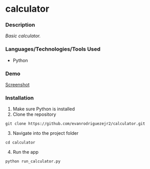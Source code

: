 # calculator

### Description
_Basic calculator._

### Languages/Technologies/Tools Used
- Python
  
### Demo
[Screenshot](images/calculator_screenshot.PNG)

### Installation
1. Make sure Python is installed
2. Clone the repository
```
git clone https://github.com/evanrodriguezejr2/calculator.git
```
3. Navigate into the project folder
```
cd calculator
```
4. Run the app
```
python run_calculator.py
```
